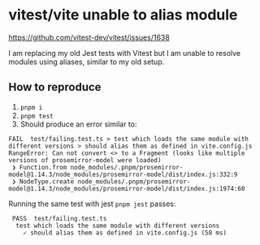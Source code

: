 # vitest/vite unable to alias module

https://github.com/vitest-dev/vitest/issues/1638

I am replacing my old Jest tests with Vitest but I am unable to resolve modules using aliases, similar to my old setup.

## How to reproduce

1. `pnpm i`
2. `pnpm test`
3. Should produce an error similar to:
```
FAIL  test/failing.test.ts > test which loads the same module with different versions > should alias them as defined in vite.config.js
RangeError: Can not convert <> to a Fragment (looks like multiple versions of prosemirror-model were loaded)
 ❯ Function.from node_modules/.pnpm/prosemirror-model@1.14.3/node_modules/prosemirror-model/dist/index.js:332:9
 ❯ NodeType.create node_modules/.pnpm/prosemirror-model@1.14.3/node_modules/prosemirror-model/dist/index.js:1974:60
```

Running the same test with jest `pnpm jest` passes:
```
 PASS  test/failing.test.ts
  test which loads the same module with different versions
    ✓ should alias them as defined in vite.config.js (58 ms)
```